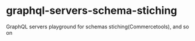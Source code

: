 # graphql-servers-schema-stiching
GraphQL servers playground for schemas stiching(Commercetools), and so on
